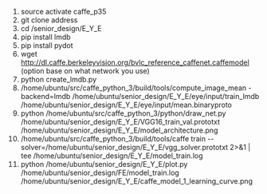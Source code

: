 1. source activate caffe_p35
2. git clone address
3. cd /senior_design/E_Y_E
4. pip install lmdb
5. pip install pydot
6. wget http://dl.caffe.berkeleyvision.org/bvlc_reference_caffenet.caffemodel (option base on what network you use)
7. python create_lmdb.py
8. /home/ubuntu/src/caffe_python_3/build/tools/compute_image_mean -backend=lmdb /home/ubuntu/senior_design/E_Y_E/eye/input/train_lmdb /home/ubuntu/senior_design/E_Y_E/eye/input/mean.binaryproto
9. python /home/ubuntu/src/caffe_python_3/python/draw_net.py /home/ubuntu/senior_design/E_Y_E/VGG16_train_val.prototxt /home/ubuntu/senior_design/E_Y_E/model_architecture.png
10. /home/ubuntu/src/caffe_python_3/build/tools/caffe train --solver=/home/ubuntu/senior_design/E_Y_E/vgg_solver.prototxt 2>&1 | tee /home/ubuntu/senior_design/E_Y_E/model_train.log
11. python /home/ubuntu/senior_design/E_Y_E/plot.py /home/ubuntu/senior_design/FE/model_train.log /home/ubuntu/senior_design/E_Y_E/caffe_model_1_learning_curve.png
